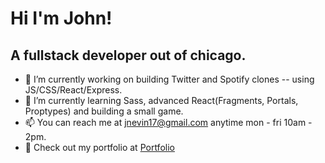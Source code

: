 
# Hi I'm John! 
## A fullstack developer out of chicago. 
* 🔭 I’m currently working on building Twitter and Spotify clones -- using JS/CSS/React/Express.
* 🌱 I’m currently learning Sass, advanced React(Fragments, Portals, Proptypes) and building a small game.
* :mailbox: You can reach me at jnevin17@gmail.com anytime mon - fri 10am - 2pm.
* :electric_plug: Check out my portfolio at [Portfolio](https://johnevin.com)

